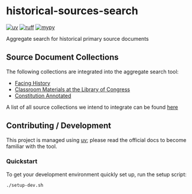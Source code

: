 # historical-sources-search

[![uv](https://img.shields.io/endpoint?url=https://raw.githubusercontent.com/astral-sh/uv/main/assets/badge/v0.json)](https://github.com/astral-sh/uv)
[![ruff](https://img.shields.io/endpoint?url=https://raw.githubusercontent.com/astral-sh/ruff/main/assets/badge/v2.json)](https://github.com/astral-sh/ruff)
[![mypy](https://www.mypy-lang.org/static/mypy_badge.svg)](https://mypy-lang.org/)

Aggregate search for historical primary source documents

## Source Document Collections

The following collections are integrated into the aggregate search tool:
- [Facing History](https://www.facinghistory.org/resource-library)
- [Classroom Materials at the Library of Congress](https://www.loc.gov/classroom-materials/?fa=partof_type%3Aprimary+source+set)
- [Constitution Annotated](https://constitution.congress.gov/)

A list of all source collections we intend to integrate can be found [here](https://docs.google.com/document/d/12U8FFYYxbLBKYDWYA8Xd6YncdvJNj2mBaKtE2WPdYNo/edit?usp=sharing)


## Contributing / Development

This project is managed using [uv](https://docs.astral.sh/uv/);
please read the official docs to become familiar with the tool.

### Quickstart

To get your development environment quickly set up, run the setup script:
```bash
./setup-dev.sh
```
